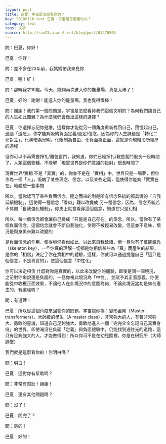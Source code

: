 ```yaml
---
layout: post
title: 巴夏：宇宙是怎麼看你的？
key: 20180110_text_巴夏：宇宙是怎麼看你的？
category: text
tags: 文字
source: http://san23.pixnet.net/blog/post/63476503
---
```



問：巴夏，你好！

巴夏：你好！

問：差不多在23年前，我媽媽帶我來見你

巴夏：喔！好！

問：那時我才10歲。今天，能夠再次進入你的能量場，真是太棒了！

巴夏：好的！謝謝！能進入你的能量場，我也覺得很棒！

問：謝謝！我的第一個問題是，宇宙是怎麼看待我們這個文明的？為何我們讓自己的人生如此艱難？為什麼我們會做出這樣的選擇？

巴夏：你選擇忘記你是誰，這樣你才能從另一個角度重新找回自己，回憶起自己，通過「遺忘」，你才能夠吸納負面定義/認定/信念，因為你的人生課題是「轉化二元對立」，化黑暗為光明，化限制為自由，化負面為正面，這就是你現階段所經歷的過程

但你可以不再需要掙扎/艱苦奮鬥，我知道，你們已經掙扎/艱苦奮鬥很長一段時間了，人類這個物種，不理解「現實世界是你們意識的投射」很長時間了

現實世界/實相 不是「真實」的，你並不是在「實相」中，世界只是一場夢，但你作為一個「人」，吸納了某些理念、信念，以及某些定義，這使得你能夠「實實在在」地體驗一些事物

所以，當你認可了某些負面信念，隨之而來的則是所有信念系統的都具備的「自我延續機制」，這使得一種信念「看似」難以改變成 另一種信念，因為，信念系統若不具備「自我強化機制」，你馬上就會看穿這個信念，知道它只是幻相

所以，每一個信念都會讓自己變成「只能是自己存在」的信念，所以，當你有了某個負面信念，這個信念就會不斷自我強化，使得不被輕易改變，但這並不意味，境況是與身俱來難以改變的

是負面信念的作用，使得境況看似如此，以此來自我延續，但一旦你有了萬能鑰匙（skeleton key），一旦你真的理解一切都是你相信某些為「真」而產生的結果，是你的「相信」決定了你在實相中的體驗，這樣，你就可以通過提醒自己「這只是個信念，不是真實的」，使這個信念「中性化」

你可以決定相信 什麼對你是真實的，以此來改變你的體驗，即使是同一個境況，之前對你來說還是負面的，一旦你視此境況為「中性」，並賦予其正面意義，你便能從中收穫正面效果，不論他人在此境況中的意圖為何，不論此境況當初是如何產生的，有道理嗎？

問：有道理！

巴夏：所以從這個角度來回答你的問題，宇宙視你為：變形金剛（Master transformers）、大師級的學生（A master class），非常強大的人，有著非常強大、勇敢的靈魂，知道自己足夠強大，勇敢地進入一個「完完全全忘記自己真實身份」的世界，即使淹沒在負面「定義」與負面體驗中，仍能找到通往光的道路，這只有足夠強大的人，才能做得到！所以你可不是在幼兒園裡，你是在研究所（大師課堂）

我們就是這麼看你的！你明白嗎？

問：明白！

巴夏：這對你有幫助嗎？

問：非常有幫助！謝謝！

巴夏：還有其他問題嗎？

問：沒了！

巴夏：問完了？

問：是的！

巴夏：好的！
